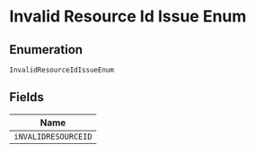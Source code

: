 
# Invalid Resource Id Issue Enum

## Enumeration

`InvalidResourceIdIssueEnum`

## Fields

| Name |
|  --- |
| `iNVALIDRESOURCEID` |

